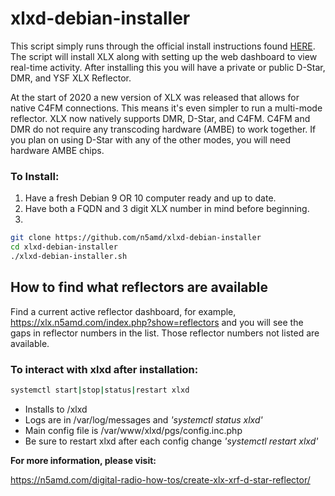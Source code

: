 # xlxd-debian-installer
This script simply runs through the official install instructions found [HERE](https://github.com/LX3JL/xlxd). The script will install XLX along with setting up the web dashboard to view real-time activity. After installing this you will have a private or public D-Star, DMR, and YSF XLX Reflector.

At the start of 2020 a new version of XLX was released that allows for native C4FM connections. This means it's even simpler to run a multi-mode reflector. XLX now natively supports DMR, D-Star, and C4FM. C4FM and DMR do not require any transcoding hardware (AMBE) to work together. If you plan on using D-Star with any of the other modes, you will need hardware AMBE chips.


### To Install:
1. Have a fresh Debian 9 OR 10 computer ready and up to date.
2. Have both a FQDN and 3 digit XLX number in mind before beginning.
3. 
```sh
git clone https://github.com/n5amd/xlxd-debian-installer
cd xlxd-debian-installer
./xlxd-debian-installer.sh
```
## How to find what reflectors are available
Find a current active reflector dashboard, for example, https://xlx.n5amd.com/index.php?show=reflectors and you will see the gaps in reflector numbers in the list. Those reflector numbers not listed are available. 

### To interact with xlxd after installation:
```sh
systemctl start|stop|status|restart xlxd
```
 - Installs to /xlxd
 - Logs are in /var/log/messages and *'systemctl status xlxd'*
 - Main config file is /var/www/xlxd/pgs/config.inc.php
 - Be sure to restart xlxd after each config change *'systemctl restart xlxd'*

**For more information, please visit:**

https://n5amd.com/digital-radio-how-tos/create-xlx-xrf-d-star-reflector/
